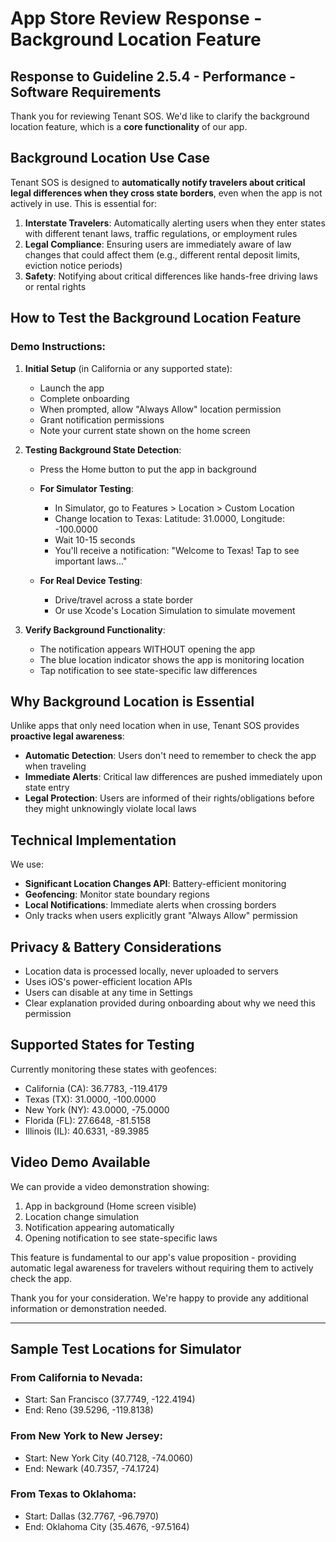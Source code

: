 # App Store Review Response - Background Location Feature

## Response to Guideline 2.5.4 - Performance - Software Requirements

Thank you for reviewing Tenant SOS. We'd like to clarify the background location feature, which is a **core functionality** of our app.

## Background Location Use Case

Tenant SOS is designed to **automatically notify travelers about critical legal differences when they cross state borders**, even when the app is not actively in use. This is essential for:

1. **Interstate Travelers**: Automatically alerting users when they enter states with different tenant laws, traffic regulations, or employment rules
2. **Legal Compliance**: Ensuring users are immediately aware of law changes that could affect them (e.g., different rental deposit limits, eviction notice periods)
3. **Safety**: Notifying about critical differences like hands-free driving laws or rental rights

## How to Test the Background Location Feature

### Demo Instructions:

1. **Initial Setup** (in California or any supported state):
   - Launch the app
   - Complete onboarding
   - When prompted, allow "Always Allow" location permission
   - Grant notification permissions
   - Note your current state shown on the home screen

2. **Testing Background State Detection**:
   - Press the Home button to put the app in background
   - **For Simulator Testing**:
      - In Simulator, go to Features > Location > Custom Location
      - Change location to Texas: Latitude: 31.0000, Longitude: -100.0000
      - Wait 10-15 seconds
      - You'll receive a notification: "Welcome to Texas! Tap to see important laws..."

   - **For Real Device Testing**:
      - Drive/travel across a state border
      - Or use Xcode's Location Simulation to simulate movement

3. **Verify Background Functionality**:
   - The notification appears WITHOUT opening the app
   - The blue location indicator shows the app is monitoring location
   - Tap notification to see state-specific law differences

## Why Background Location is Essential

Unlike apps that only need location when in use, Tenant SOS provides **proactive legal awareness**:

- **Automatic Detection**: Users don't need to remember to check the app when traveling
- **Immediate Alerts**: Critical law differences are pushed immediately upon state entry
- **Legal Protection**: Users are informed of their rights/obligations before they might unknowingly violate local laws

## Technical Implementation

We use:
- **Significant Location Changes API**: Battery-efficient monitoring
- **Geofencing**: Monitor state boundary regions
- **Local Notifications**: Immediate alerts when crossing borders
- Only tracks when users explicitly grant "Always Allow" permission

## Privacy & Battery Considerations

- Location data is processed locally, never uploaded to servers
- Uses iOS's power-efficient location APIs
- Users can disable at any time in Settings
- Clear explanation provided during onboarding about why we need this permission

## Supported States for Testing

Currently monitoring these states with geofences:
- California (CA): 36.7783, -119.4179
- Texas (TX): 31.0000, -100.0000
- New York (NY): 43.0000, -75.0000
- Florida (FL): 27.6648, -81.5158
- Illinois (IL): 40.6331, -89.3985

## Video Demo Available

We can provide a video demonstration showing:
1. App in background (Home screen visible)
2. Location change simulation
3. Notification appearing automatically
4. Opening notification to see state-specific laws

This feature is fundamental to our app's value proposition - providing automatic legal awareness for travelers without requiring them to actively check the app.

Thank you for your consideration. We're happy to provide any additional information or demonstration needed.

---

## Sample Test Locations for Simulator

### From California to Nevada:
- Start: San Francisco (37.7749, -122.4194)
- End: Reno (39.5296, -119.8138)

### From New York to New Jersey:
- Start: New York City (40.7128, -74.0060)
- End: Newark (40.7357, -74.1724)

### From Texas to Oklahoma:
- Start: Dallas (32.7767, -96.7970)
- End: Oklahoma City (35.4676, -97.5164)